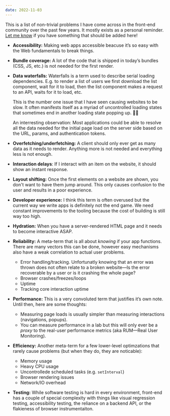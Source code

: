 ```yaml
---
date: 2022-11-03
---
```

This is a list of non-trivial problems I have come across in the front-end community over the past few years. It mostly exists as a personal reminder. [Let me know](https://twitter.com/PhilippSpiess) if you have something that should be added here!

- **Accessibility:** Making web apps accessible beacuse it’s so easy with the Web fundamentals to break things.
- **Bundle coverage:** A lot of the code that is shipped in today’s bundles (CSS, JS, etc.) is not needed for the first render.
- **Data waterfalls:** Waterfalls is a term used to describe serial loading dependencies. E.g. to render a list of users we first download the list component, wait for it to load, then the list component makes a request to an API, waits for it to load, etc. 
  
  This is the number one issue that I have seen causing websites to be slow. It often manifests itself as a myriad of uncontrolled loading states that sometimes end in another loading state popping up. 😵‍💫
  
  An interresting observation: Most applications could be able to resolve all the data needed for the initial page load on the server side based on the URL, params, and authentication tokens.
- **Overfetching/underfetching:** A client should only ever get as many data as it needs to render. Anything more is not needed and everything less is not enough.
- **Interaction delays**: If I interact with an item on the website, it should show an instant response. 
- **Layout shifting:** Once the first elements on a website are shown, you don't want to have them jump around. This only causes confusion to the user and results in a poor experience.
- **Developer experience:** I think this term is often overused but the current way we write apps is definitely not the end game. We need constant improvements to the tooling because the cost of building is still way too high.
- **Hydration:** When you have a server-rendered HTML page and it needs to become interactive ASAP.
- **Reliability:** A meta-term that is all about _knowing_ if your app functions. There are many vectors this can be done, however easy mechanisms also have a weak correlation to actual user problems.
	- Error handling/tracking. Unfortunatly knowing that an error was thrown does not often relate to a broken website—Is the error recoverable by a user or is it crashing the whole page?
	- Browser crashes/freezes/loops
	- Uptime
	- Tracking core interaction uptime
- **Performance:** This is a very convoluted term that justifies it’s own note. Until then, here are some thoughts:
	- Measuring page loads is usually simpler than measuring interactions (navigations, popups).
	- You can measure performance in a lab but this will only ever be a *proxy* to the real-user performance metrics (aka RUM—Real User Monitoring).
- **Efficiency:** Another meta-term for a few lower-level optimzations that rarely cause problems (but when they do, they are noticable):
	- Memory usage
	- Heavy CPU usage
	- Uncontrollede scheduled tasks (e.g. `setInterval`)
	- Browser rendering issues
	- Network/IO overhead
- **Testing:** While software testing is hard in every environment, front-end has a couple of special complexity with things like visual regression testing, accessibility testing, the reliance on a backend API, or the flakieness of browser instrumentaiton.